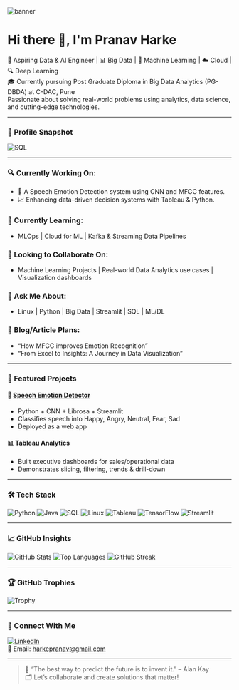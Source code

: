<!-- Banner Image -->
<img src="https://yourdomain.com/banner.png" alt="banner" align="center" />

# Hi there 👋, I'm Pranav Harke

🚀 Aspiring Data & AI Engineer | 📊 Big Data | 🧠 Machine Learning | ☁️ Cloud | 🔍 Deep Learning  
🎓 Currently pursuing Post Graduate Diploma in Big Data Analytics (PG-DBDA) at C-DAC, Pune  
Passionate about solving real-world problems using analytics, data science, and cutting-edge technologies.

---

### 📘 Profile Snapshot

![SQL](https://img.shields.io/badge/SQL-005C84?style=for-the-badge&logo=mysql&logoColor=white)

---

### 🔍 Currently Working On:
- 🧠 A Speech Emotion Detection system using CNN and MFCC features.
- 📈 Enhancing data-driven decision systems with Tableau & Python.

### 🌱 Currently Learning:
- MLOps | Cloud for ML | Kafka & Streaming Data Pipelines

### 🤝 Looking to Collaborate On:
- Machine Learning Projects | Real-world Data Analytics use cases | Visualization dashboards

### 💬 Ask Me About:
- Linux | Python | Big Data | Streamlit | SQL | ML/DL

### 📝 Blog/Article Plans:
- “How MFCC improves Emotion Recognition”  
- “From Excel to Insights: A Journey in Data Visualization”

---

### 📌 Featured Projects

#### 🎤 [Speech Emotion Detector](https://github.com/pranavharke/SpeechEmotionDetection)
- Python + CNN + Librosa + Streamlit
- Classifies speech into Happy, Angry, Neutral, Fear, Sad
- Deployed as a web app

#### 📊 Tableau Analytics
- Built executive dashboards for sales/operational data
- Demonstrates slicing, filtering, trends & drill-down

---

### 🛠️ Tech Stack

![Python](https://img.shields.io/badge/Python-3670A0?style=for-the-badge&logo=python&logoColor=ffdd54)
![Java](https://img.shields.io/badge/Java-ED8B00?style=for-the-badge&logo=java&logoColor=white)
![SQL](https://img.shields.io/badge/SQL-005C84?style=for-the-badge&logo=sqlite)
![Linux](https://img.shields.io/badge/Linux-FCC624?style=for-the-badge&logo=linux&logoColor=black)
![Tableau](https://img.shields.io/badge/Tableau-E97627?style=for-the-badge&logo=tableau&logoColor=white)
![TensorFlow](https://img.shields.io/badge/TensorFlow-FF6F00?style=for-the-badge&logo=TensorFlow&logoColor=white)
![Streamlit](https://img.shields.io/badge/Streamlit-FF4B4B?style=for-the-badge&logo=streamlit&logoColor=white)

---

### 📈 GitHub Insights

![GitHub Stats](https://github-readme-stats.vercel.app/api?username=pranavharke&show_icons=true&theme=radical)
![Top Languages](https://github-readme-stats.vercel.app/api/top-langs/?username=pranavharke&layout=compact&theme=radical)
![GitHub Streak](https://streak-stats.demolab.com?user=pranavharke&theme=radical)

---

### 🏆 GitHub Trophies

![Trophy](https://github-profile-trophy.vercel.app/?username=pranavharke&theme=radical&column=3&margin-w=15&margin-h=15)

---

### 🔗 Connect With Me

[![LinkedIn](https://img.shields.io/badge/LinkedIn-blue?style=for-the-badge&logo=linkedin)](https://linkedin.com/in/pranav-harke-84a1581a1)  
📧 Email: harkepranav@gmail.com

---

> 🧠 “The best way to predict the future is to invent it.” – Alan Kay  
> 🗂️ Let’s collaborate and create solutions that matter!

